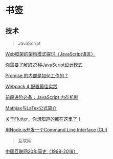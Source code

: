 # 书签

## 技术

> JavaScript

[Web框架的架构模式探讨（JavaScript语言）](https://zhuanlan.zhihu.com/p/36925127?hmsr=toutiao.io&utm_medium=toutiao.io&utm_source=toutiao.io)

[你需要了解的23种JavaScript设计模式](https://mp.weixin.qq.com/s/Ov62U8kktVv7Jz0Ukhekkg)

[Promise 的内部是如何工作的？](https://jsernews.com/news/193?hmsr=toutiao.io&utm_medium=toutiao.io&utm_source=toutiao.io)

[Webpack 4 配置最佳实践](http://zxc0328.github.io/2018/06/19/webpack-4-config-best-practices/?hmsr=toutiao.io&utm_medium=toutiao.io&utm_source=toutiao.io)

[前段进阶必备：JavaScript 内存机制](https://mp.weixin.qq.com/s/wumZseCfba4XaDbAFwFdwA)

[Mathjax与LaTex公式简介](https://www.cnblogs.com/linxd/p/4955530.html)

[关于Flutter，你想知道的都在这里了！](https://mp.weixin.qq.com/s/8OKI-gNu4Qrt298zae43SQ)

[用Node.js开发一个Command Line Interface (CLI)](https://zhuanlan.zhihu.com/p/38730825?hmsr=toutiao.io&utm_medium=toutiao.io&utm_source=toutiao.io)

> 互联网

[中国互联网20年简史（1998-2018）](https://mp.weixin.qq.com/s/X195WPlHz6IyMyg-lpc9Yg)